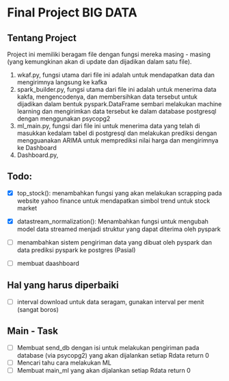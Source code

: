 # Final Project BIG DATA
## Tentang Project
Project ini memiliki beragam file dengan fungsi mereka masing - masing (yang kemungkinan akan di update dan dijadikan dalam satu file).

1. wkaf.py, fungsi utama dari file ini adalah untuk mendapatkan data dan mengirimnya langsung ke kafka
2. spark_builder.py, fungsi utama dari file ini adalah untuk menerima data kakfa, mengencodenya, dan membersihkan data tersebut untuk dijadikan dalam bentuk pyspark.DataFrame sembari melakukan machine learning dan mengirimkan data tersebut ke dalam database postgresql dengan menggunakan psycopg2
3. ml_main.py, fungsi dari file ini untuk menerima data yang telah di masukkan kedalam tabel di postgresql dan melakukan prediksi dengan mengguanakan ARIMA untuk memprediksi nilai harga dan mengirimnya ke Dashboard
4. Dashboard.py, 


## Todo:
- [x] top_stock(): menambahkan fungsi yang akan melakukan scrapping pada website yahoo finance untuk mendapatkan simbol trend untuk stock market
- [x] datastream_normalization(): Menambahkan fungsi untuk mengubah model data streamed menjadi struktur yang dapat diterima oleh pyspark
- [ ] menambahkan sistem pengiriman data yang dibuat oleh pyspark dan data prediksi pyspark ke postgres (Pasial)
- [ ] membuat daashboard


## Hal yang harus diperbaiki
- [ ] interval download untuk data seragam, gunakan interval per menit (sangat boros)

## Main - Task
- [ ] Membuat send_db dengan isi untuk melakukan pengiriman pada database (via psycopg2) yang akan dijalankan setiap Rdata return 0
- [ ] Mencari tahu cara melakukan ML
- [ ] Membuat main_ml yang akan dijalankan setiap Rdata return 0
